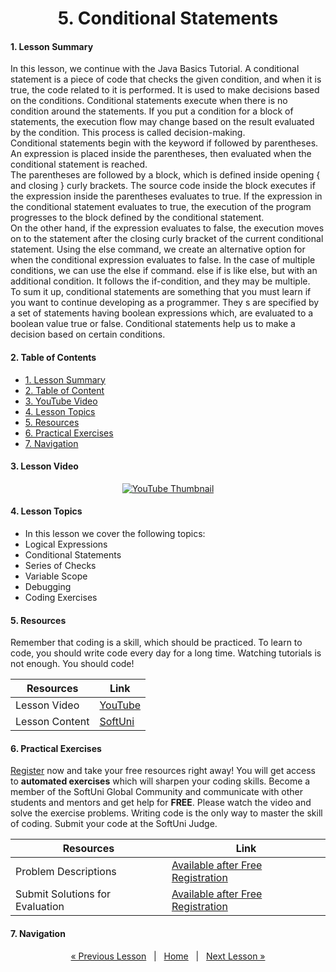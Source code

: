 <h1 align="center">5. Conditional Statements</h1>

#### 1. Lesson Summary
In this lesson, we continue with the Java Basics Tutorial. A conditional statement is a piece of code that checks the given condition, and when it is true, the code related to it is performed. It is used to make decisions based on the conditions. Conditional statements execute when there is no condition around the statements. If you put a condition for a block of statements, the execution flow may change based on the result evaluated by the condition. This process is called decision-making.
<br>
Conditional statements begin with the keyword if followed by parentheses. An expression is placed inside the parentheses, then evaluated when the conditional statement is reached. 
<br>
The parentheses are followed by a block, which is defined inside opening { and closing } curly brackets. The source code inside the block executes if the expression inside the parentheses evaluates to true. If the expression in the conditional statement evaluates to true, the execution of the program progresses to the block defined by the conditional statement.
<br>
On the other hand, if the expression evaluates to false, the execution moves on to the statement after the closing curly bracket of the current conditional statement. Using the else command, we create an alternative option for when the conditional expression evaluates to false. In the case of multiple conditions, we can use the else if  command. else if is like else, but with an additional condition. It follows the if-condition, and they may be multiple.
<br>
To sum it up, conditional statements are something that you must learn if you want to continue developing as a programmer. They s are specified by a set of statements having boolean expressions which, are evaluated to a boolean value true or false. Conditional statements help us to make a decision based on certain conditions.

#### 2. Table of Contents
* [1. Lesson Summary](#1-Lesson-Summary)
* [2. Table of Content](#2-Table-of-Content)
* [3. YouTube Video](#3-YouTube-Video)
* [4. Lesson Topics](#4-Lesson-Topics)
* [5. Resources](#5-Resources)
* [6. Practical Exercises](#6-Practical-Exercises)
* [7. Navigation](#7-Navigation)

#### 3. Lesson Video
<p align="center">
<a href="https://youtu.be/7H3K4g8BQ3w">
    <img src="" alt="YouTube Thumbnail">
 </a>
</p>

#### 4. Lesson Topics
* In this lesson we cover the following topics:
* Logical Expressions
* Conditional Statements
* Series of Checks
* Variable Scope
* Debugging
* Coding Exercises

#### 5. Resources
<p>Remember that coding is a skill, which should be practiced. To learn to code, you should write code every day for a long time. Watching tutorials is not enough. You should code! </p>

| Resources | Link |
| ----- | ----- |
| Lesson Video| [YouTube](https://youtu.be/7H3K4g8BQ3w) |
| Lesson Content | [SoftUni](https://softuni.org/code-lessons/java-basics-tutorial-part-5-conditional-statements/) |

#### 6. Practical Exercises
<a href="https://softuni.org/checkout/join-community">Register</a> now and take your free resources right away! You will get access to **automated exercises** which will sharpen your coding skills. Become a member of the SoftUni Global Community and communicate with other students and mentors and get help for **FREE**.
Please watch the video and solve the exercise problems. Writing code is the only way to master the skill of coding. Submit your code at the SoftUni Judge.

| Resources | Link |
| ----- | ----- |
| Problem Descriptions | [Available after Free Registration](https://softuni.org/code-lessons/java-basics-tutorial-part-5-conditional-statements/) |
| Submit Solutions for Evaluation | [Available after Free Registration](https://softuni.org/code-lessons/java-basics-tutorial-part-5-conditional-statements/) |

#### 7. Navigation

<p align="center">
    <a href="https://github.com/SoftUni/Free-Java-Certification-Course/blob/main/lessons/04-Data-and-Calculations.md">« Previous Lesson</a> &nbsp; | &nbsp; <a href="https://github.com/SoftUni/Free-Java-Certification-Course">Home</a> &nbsp; | &nbsp; <a href="https://github.com/SoftUni/Free-Java-Certification-Course/blob/main/lessons/06-Advanced-Conditional-Statements.md">Next Lesson »</a>
</p>
